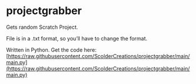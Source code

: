 # **projectgrabber**

Gets random Scratch Project.

File is in a .txt format, so you’ll have to change the format.

Written in Python. Get the code here: [https://raw.githubusercontent.com/ScolderCreations/projectgrabber/main/main.py](https://raw.githubusercontent.com/ScolderCreations/projectgrabber/main/main.py)

